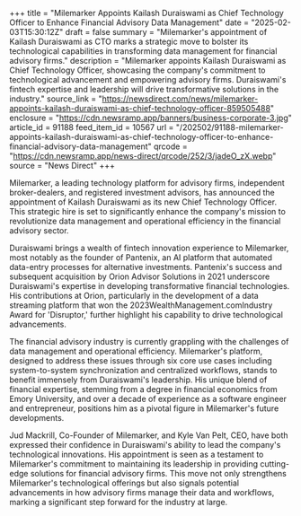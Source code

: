 +++
title = "Milemarker Appoints Kailash Duraiswami as Chief Technology Officer to Enhance Financial Advisory Data Management"
date = "2025-02-03T15:30:12Z"
draft = false
summary = "Milemarker's appointment of Kailash Duraiswami as CTO marks a strategic move to bolster its technological capabilities in transforming data management for financial advisory firms."
description = "Milemarker appoints Kailash Duraiswami as Chief Technology Officer, showcasing the company's commitment to technological advancement and empowering advisory firms. Duraiswami's fintech expertise and leadership will drive transformative solutions in the industry."
source_link = "https://newsdirect.com/news/milemarker-appoints-kailash-duraiswami-as-chief-technology-officer-859505488"
enclosure = "https://cdn.newsramp.app/banners/business-corporate-3.jpg"
article_id = 91188
feed_item_id = 10567
url = "/202502/91188-milemarker-appoints-kailash-duraiswami-as-chief-technology-officer-to-enhance-financial-advisory-data-management"
qrcode = "https://cdn.newsramp.app/news-direct/qrcode/252/3/jadeO_zX.webp"
source = "News Direct"
+++

<p>Milemarker, a leading technology platform for advisory firms, independent broker-dealers, and registered investment advisors, has announced the appointment of Kailash Duraiswami as its new Chief Technology Officer. This strategic hire is set to significantly enhance the company's mission to revolutionize data management and operational efficiency in the financial advisory sector.</p><p>Duraiswami brings a wealth of fintech innovation experience to Milemarker, most notably as the founder of Pantenix, an AI platform that automated data-entry processes for alternative investments. Pantenix's success and subsequent acquisition by Orion Advisor Solutions in 2021 underscore Duraiswami's expertise in developing transformative financial technologies. His contributions at Orion, particularly in the development of a data streaming platform that won the 2023WealthManagement.comIndustry Award for 'Disruptor,' further highlight his capability to drive technological advancements.</p><p>The financial advisory industry is currently grappling with the challenges of data management and operational efficiency. Milemarker's platform, designed to address these issues through six core use cases including system-to-system synchronization and centralized workflows, stands to benefit immensely from Duraiswami's leadership. His unique blend of financial expertise, stemming from a degree in financial economics from Emory University, and over a decade of experience as a software engineer and entrepreneur, positions him as a pivotal figure in Milemarker's future developments.</p><p>Jud Mackrill, Co-Founder of Milemarker, and Kyle Van Pelt, CEO, have both expressed their confidence in Duraiswami's ability to lead the company's technological innovations. His appointment is seen as a testament to Milemarker's commitment to maintaining its leadership in providing cutting-edge solutions for financial advisory firms. This move not only strengthens Milemarker's technological offerings but also signals potential advancements in how advisory firms manage their data and workflows, marking a significant step forward for the industry at large.</p>